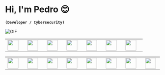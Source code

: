 <!-- Hi, I'm Pedro 😊 -->
<!-- `(Developer / Cybersecurity)` -->
# Hi, I'm Pedro 😊
**`(Developer / Cybersecurity)`**

<!-- GIF -->
![GIF](https://media.tenor.com/j1361C75IdkAAAAd/hacker.gif)

<!-- Tabela 1 -->
<table>
<tbody>
  <tr>
    <td><img align="left" width="35px" style="padding-right:10px;" src="https://cdn.jsdelivr.net/gh/devicons/devicon/icons/javascript/javascript-original.svg" /></td>
    <td><img align="left" width="35px" style="padding-right:10px;" src="https://cdn.jsdelivr.net/gh/devicons/devicon/icons/java/java-original.svg" /></td>
    <td><img align="left" width="35px" style="padding-right:10px;" src="https://cdn.jsdelivr.net/gh/devicons/devicon/icons/php/php-original.svg" /></td>
    <td><img align="left" width="35px" style="padding-right:10px;" src="https://cdn.jsdelivr.net/gh/devicons/devicon/icons/python/python-original.svg" /></td>
    <td><img align="left" width="35px" style="padding-right:10px;" src="https://cdn.jsdelivr.net/gh/devicons/devicon/icons/c/c-original.svg" /></td>
    <td><img align="left" width="35px" style="padding-right:10px;" src="https://cdn.jsdelivr.net/gh/devicons/devicon/icons/cplusplus/cplusplus-original.svg" /></td>
    <td><img align="left" width="35px" style="padding-right:10px;" src="https://cdn.jsdelivr.net/gh/devicons/devicon/icons/bash/bash-original.svg" /></td>
  </tr>
</tbody>
</table>

<!-- Tabela 2 -->
<table>
<tbody>
  <tr>
    <td><img align="left" width="35px" style="padding-right:10px;" src="https://cdn.jsdelivr.net/gh/devicons/devicon/icons/typescript/typescript-original.svg" /></td>
    <td><img align="left" width="35px" style="padding-right:10px;" src="https://cdn.jsdelivr.net/gh/devicons/devicon/icons/react/react-original.svg" /></td>
    <td><img align="left" width="35px" style="padding-right:10px;" src="https://cdn.jsdelivr.net/gh/devicons/devicon/icons/vuejs/vuejs-original.svg" /></td>
    <td><img align="left" width="35px" style="padding-right:10px;" src="https://cdn.jsdelivr.net/gh/devicons/devicon/icons/docker/docker-plain-wordmark.svg" /></td>
    <td><img align="left" width="35px" style="padding-right:10px;" src="https://cdn.jsdelivr.net/gh/devicons/devicon/icons/mysql/mysql-original.svg" /></td>
    <td><img align="left" width="35px" style="padding-right:10px;" src="https://cdn.jsdelivr.net/gh/devicons/devicon/icons/postgresql/postgresql-original.svg" /></td>
    <td><img align="left" width="35px" style="padding-right:10px;" src="https://cdn.jsdelivr.net/gh/devicons/devicon/icons/tailwindcss/tailwindcss-plain.svg" /></td>
    <td><img align="left" width="35px" style="padding-right:10px;" src="https://static-00.iconduck.com/assets.00/aws-icon-512x512-hniukvcn.png" /></td>
    <td><img align="left" width="35px" style="padding-right:10px;" src="https://cdn.jsdelivr.net/gh/devicons/devicon/icons/linux/linux-original.svg" /></td>
    <td><img align="left" width="35px" style="padding-right:10px;" src="https://cdn.jsdelivr.net/gh/devicons/devicon/icons/laravel/laravel-plain-wordmark.svg" /></td>
    <td><img align="left" width="35px" style="padding-right:10px;" src="https://cdn.jsdelivr.net/gh/devicons/devicon/icons/github/github-original.svg" /></td>
    <td><img align="left" width="35px" style="padding-right:10px;" src="https://cdn.jsdelivr.net/gh/devicons/devicon/icons/git/git-original.svg" /></td>
  </tr>
</tbody>
</table>
